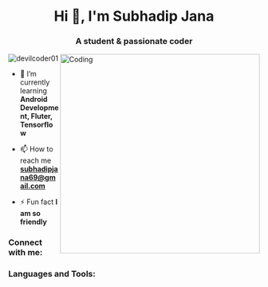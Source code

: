 <h1 align="center">Hi 👋, I'm Subhadip Jana</h1>
<h3 align="center">A student & passionate coder</h3>
<img align="right" alt="Coding" width="400" src="https://camo.githubusercontent.com/cae12fddd9d6982901d82580bdf321d81fb299141098ca1c2d4891870827bf17/68747470733a2f2f6d69726f2e6d656469756d2e636f6d2f6d61782f313336302f302a37513379765349765f7430696f4a2d5a2e676966">

<p align="left"> <img src="https://komarev.com/ghpvc/?username=devilcoder01&label=Profile%20views&color=0e75b6&style=flat" alt="devilcoder01" /> </p>

- 🌱 I’m currently learning **Android Development, Fluter, Tensorflow**

- 📫 How to reach me **subhadipjana69@gmail.com**

- ⚡ Fun fact **I am so friendly**

<h3 align="left">Connect with me:</h3>
<p align="left">
</p>

<h3 align="left">Languages and Tools:</h3>


